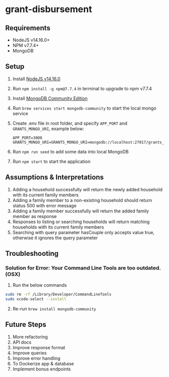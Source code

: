 # grant-disbursement

## Requirements

- NodeJS v14.16.0+
- NPM v7.7.4+
- MongoDB

## Setup

1. Install [NodeJS v14.16.0](https://nodejs.org/ko/blog/release/v14.16.0/)
1. Run `npm install -g npm@7.7.4` in terminal to upgrade to npm v7.7.4
1. Install [MongoDB Community Edition](https://docs.mongodb.com/manual/administration/install-community/)
1. Run `brew services start mongodb-community` to start the local mongo service
1. Create .env file in root folder, and specify `APP_PORT` and `GRANTS_MONGO_URI`, example below:

   ```
   APP_PORT=3000
   GRANTS_MONGO_URI=GRANTS_MONGO_URI=mongodb://localhost:27017/grants_dev
   ```

1. Run `npm run seed` to add some data into local MongoDB
1. Run `npm start` to start the application

## Assumptions & Interpretations

1. Adding a household successfully will return the newly added household with its current family members
1. Adding a family member to a non-existing household should return status 500 with error message
1. Adding a family member successfully will return the added family member as response
1. Responses to listing or searching households will return matching households with its current family members
1. Searching with query parameter hasCouple only accepts value true, otherwise it ignores the query parameter

## Troubleshooting

### Solution for Error: Your Command Line Tools are too outdated. (OSX)

1. Run the below commands

```sh
sudo rm -rf /Library/Developer/CommandLineTools
sudo xcode-select --install
```

2. Re-run `brew install mongodb-community`

## Future Steps

1. More refactoring
1. API docs
1. Improve response format
1. Improve queries
1. Improve error handling
1. To Dockerize app & database
1. Implement bonus endpoints
